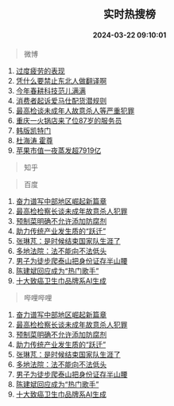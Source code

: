 <div align="center"><h2>实时热搜榜</h2><h4>2024-03-22 09:10:01</h4></div>

> 微博  

1. [过度疲劳的表现](https://s.weibo.com/weibo?q=%E8%BF%87%E5%BA%A6%E7%96%B2%E5%8A%B3%E7%9A%84%E8%A1%A8%E7%8E%B0&t=31&band_rank=1&Refer=top)<br />
2. [凭什么要禁止东北人做翻译啊](https://s.weibo.com/weibo?q=%E5%87%AD%E4%BB%80%E4%B9%88%E8%A6%81%E7%A6%81%E6%AD%A2%E4%B8%9C%E5%8C%97%E4%BA%BA%E5%81%9A%E7%BF%BB%E8%AF%91%E5%95%8A&t=31&band_rank=2&Refer=top)<br />
3. [今年春耕科技范儿满满](https://s.weibo.com/weibo?q=%23%E4%BB%8A%E5%B9%B4%E6%98%A5%E8%80%95%E7%A7%91%E6%8A%80%E8%8C%83%E5%84%BF%E6%BB%A1%E6%BB%A1%23&t=31&band_rank=3&Refer=top)<br />
4. [消费者起诉爱马仕配货潜规则](https://s.weibo.com/weibo?q=%23%E6%B6%88%E8%B4%B9%E8%80%85%E8%B5%B7%E8%AF%89%E7%88%B1%E9%A9%AC%E4%BB%95%E9%85%8D%E8%B4%A7%E6%BD%9C%E8%A7%84%E5%88%99%23&t=31&band_rank=4&Refer=top)<br />
5. [最高检谈未成年人故意杀人等严重犯罪](https://s.weibo.com/weibo?q=%23%E6%9C%80%E9%AB%98%E6%A3%80%E8%B0%88%E6%9C%AA%E6%88%90%E5%B9%B4%E4%BA%BA%E6%95%85%E6%84%8F%E6%9D%80%E4%BA%BA%E7%AD%89%E4%B8%A5%E9%87%8D%E7%8A%AF%E7%BD%AA%23&t=31&band_rank=5&Refer=top)<br />
6. [重庆一火锅店来了位87岁的服务员](https://s.weibo.com/weibo?q=%23%E9%87%8D%E5%BA%86%E4%B8%80%E7%81%AB%E9%94%85%E5%BA%97%E6%9D%A5%E4%BA%86%E4%BD%8D87%E5%B2%81%E7%9A%84%E6%9C%8D%E5%8A%A1%E5%91%98%23&t=31&band_rank=6&Refer=top)<br />
7. [韩版凯特门](https://s.weibo.com/weibo?q=%23%E9%9F%A9%E7%89%88%E5%87%AF%E7%89%B9%E9%97%A8%23&t=31&band_rank=7&Refer=top)<br />
8. [杜海涛 霍尊](https://s.weibo.com/weibo?q=%E6%9D%9C%E6%B5%B7%E6%B6%9B%20%E9%9C%8D%E5%B0%8A&t=31&band_rank=8&Refer=top)<br />
9. [苹果市值一夜蒸发超7919亿](https://s.weibo.com/weibo?q=%23%E8%8B%B9%E6%9E%9C%E5%B8%82%E5%80%BC%E4%B8%80%E5%A4%9C%E8%92%B8%E5%8F%91%E8%B6%857919%E4%BA%BF%23&t=31&band_rank=9&Refer=top)<br />

> 知乎  


> 百度  

1. [奋力谱写中部地区崛起新篇章](https://www.baidu.com/s?wd=%E5%A5%8B%E5%8A%9B%E8%B0%B1%E5%86%99%E4%B8%AD%E9%83%A8%E5%9C%B0%E5%8C%BA%E5%B4%9B%E8%B5%B7%E6%96%B0%E7%AF%87%E7%AB%A0&sa=fyb_news&rsv_dl=fyb_news)<br />
2. [最高检检察长谈未成年故意杀人犯罪](https://www.baidu.com/s?wd=%E6%9C%80%E9%AB%98%E6%A3%80%E6%A3%80%E5%AF%9F%E9%95%BF%E8%B0%88%E6%9C%AA%E6%88%90%E5%B9%B4%E6%95%85%E6%84%8F%E6%9D%80%E4%BA%BA%E7%8A%AF%E7%BD%AA&sa=fyb_news&rsv_dl=fyb_news)<br />
3. [预制菜明确不允许添加防腐剂](https://www.baidu.com/s?wd=%E9%A2%84%E5%88%B6%E8%8F%9C%E6%98%8E%E7%A1%AE%E4%B8%8D%E5%85%81%E8%AE%B8%E6%B7%BB%E5%8A%A0%E9%98%B2%E8%85%90%E5%89%82&sa=fyb_news&rsv_dl=fyb_news)<br />
4. [助力传统产业发生质的“跃迁”](https://www.baidu.com/s?wd=%E5%8A%A9%E5%8A%9B%E4%BC%A0%E7%BB%9F%E4%BA%A7%E4%B8%9A%E5%8F%91%E7%94%9F%E8%B4%A8%E7%9A%84%E2%80%9C%E8%B7%83%E8%BF%81%E2%80%9D&sa=fyb_news&rsv_dl=fyb_news)<br />
5. [张琳芃：是时候结束国家队生涯了](https://www.baidu.com/s?wd=%E5%BC%A0%E7%90%B3%E8%8A%83%EF%BC%9A%E6%98%AF%E6%97%B6%E5%80%99%E7%BB%93%E6%9D%9F%E5%9B%BD%E5%AE%B6%E9%98%9F%E7%94%9F%E6%B6%AF%E4%BA%86&sa=fyb_news&rsv_dl=fyb_news)<br />
6. [多地法院：法不能向不法低头](https://www.baidu.com/s?wd=%E5%A4%9A%E5%9C%B0%E6%B3%95%E9%99%A2%EF%BC%9A%E6%B3%95%E4%B8%8D%E8%83%BD%E5%90%91%E4%B8%8D%E6%B3%95%E4%BD%8E%E5%A4%B4&sa=fyb_news&rsv_dl=fyb_news)<br />
7. [男子为徒步爬泰山把身份证存半山腰](https://www.baidu.com/s?wd=%E7%94%B7%E5%AD%90%E4%B8%BA%E5%BE%92%E6%AD%A5%E7%88%AC%E6%B3%B0%E5%B1%B1%E6%8A%8A%E8%BA%AB%E4%BB%BD%E8%AF%81%E5%AD%98%E5%8D%8A%E5%B1%B1%E8%85%B0&sa=fyb_news&rsv_dl=fyb_news)<br />
8. [陈建斌回应成为“热门歌手”](https://www.baidu.com/s?wd=%E9%99%88%E5%BB%BA%E6%96%8C%E5%9B%9E%E5%BA%94%E6%88%90%E4%B8%BA%E2%80%9C%E7%83%AD%E9%97%A8%E6%AD%8C%E6%89%8B%E2%80%9D&sa=fyb_news&rsv_dl=fyb_news)<br />
9. [十大致癌卫生巾品牌系AI生成](https://www.baidu.com/s?wd=%E5%8D%81%E5%A4%A7%E8%87%B4%E7%99%8C%E5%8D%AB%E7%94%9F%E5%B7%BE%E5%93%81%E7%89%8C%E7%B3%BBAI%E7%94%9F%E6%88%90&sa=fyb_news&rsv_dl=fyb_news)<br />

> 哔哩哔哩  

1. [奋力谱写中部地区崛起新篇章](https://www.baidu.com/s?wd=%E5%A5%8B%E5%8A%9B%E8%B0%B1%E5%86%99%E4%B8%AD%E9%83%A8%E5%9C%B0%E5%8C%BA%E5%B4%9B%E8%B5%B7%E6%96%B0%E7%AF%87%E7%AB%A0&sa=fyb_news&rsv_dl=fyb_news)<br />
2. [最高检检察长谈未成年故意杀人犯罪](https://www.baidu.com/s?wd=%E6%9C%80%E9%AB%98%E6%A3%80%E6%A3%80%E5%AF%9F%E9%95%BF%E8%B0%88%E6%9C%AA%E6%88%90%E5%B9%B4%E6%95%85%E6%84%8F%E6%9D%80%E4%BA%BA%E7%8A%AF%E7%BD%AA&sa=fyb_news&rsv_dl=fyb_news)<br />
3. [预制菜明确不允许添加防腐剂](https://www.baidu.com/s?wd=%E9%A2%84%E5%88%B6%E8%8F%9C%E6%98%8E%E7%A1%AE%E4%B8%8D%E5%85%81%E8%AE%B8%E6%B7%BB%E5%8A%A0%E9%98%B2%E8%85%90%E5%89%82&sa=fyb_news&rsv_dl=fyb_news)<br />
4. [助力传统产业发生质的“跃迁”](https://www.baidu.com/s?wd=%E5%8A%A9%E5%8A%9B%E4%BC%A0%E7%BB%9F%E4%BA%A7%E4%B8%9A%E5%8F%91%E7%94%9F%E8%B4%A8%E7%9A%84%E2%80%9C%E8%B7%83%E8%BF%81%E2%80%9D&sa=fyb_news&rsv_dl=fyb_news)<br />
5. [张琳芃：是时候结束国家队生涯了](https://www.baidu.com/s?wd=%E5%BC%A0%E7%90%B3%E8%8A%83%EF%BC%9A%E6%98%AF%E6%97%B6%E5%80%99%E7%BB%93%E6%9D%9F%E5%9B%BD%E5%AE%B6%E9%98%9F%E7%94%9F%E6%B6%AF%E4%BA%86&sa=fyb_news&rsv_dl=fyb_news)<br />
6. [多地法院：法不能向不法低头](https://www.baidu.com/s?wd=%E5%A4%9A%E5%9C%B0%E6%B3%95%E9%99%A2%EF%BC%9A%E6%B3%95%E4%B8%8D%E8%83%BD%E5%90%91%E4%B8%8D%E6%B3%95%E4%BD%8E%E5%A4%B4&sa=fyb_news&rsv_dl=fyb_news)<br />
7. [男子为徒步爬泰山把身份证存半山腰](https://www.baidu.com/s?wd=%E7%94%B7%E5%AD%90%E4%B8%BA%E5%BE%92%E6%AD%A5%E7%88%AC%E6%B3%B0%E5%B1%B1%E6%8A%8A%E8%BA%AB%E4%BB%BD%E8%AF%81%E5%AD%98%E5%8D%8A%E5%B1%B1%E8%85%B0&sa=fyb_news&rsv_dl=fyb_news)<br />
8. [陈建斌回应成为“热门歌手”](https://www.baidu.com/s?wd=%E9%99%88%E5%BB%BA%E6%96%8C%E5%9B%9E%E5%BA%94%E6%88%90%E4%B8%BA%E2%80%9C%E7%83%AD%E9%97%A8%E6%AD%8C%E6%89%8B%E2%80%9D&sa=fyb_news&rsv_dl=fyb_news)<br />
9. [十大致癌卫生巾品牌系AI生成](https://www.baidu.com/s?wd=%E5%8D%81%E5%A4%A7%E8%87%B4%E7%99%8C%E5%8D%AB%E7%94%9F%E5%B7%BE%E5%93%81%E7%89%8C%E7%B3%BBAI%E7%94%9F%E6%88%90&sa=fyb_news&rsv_dl=fyb_news)<br />
